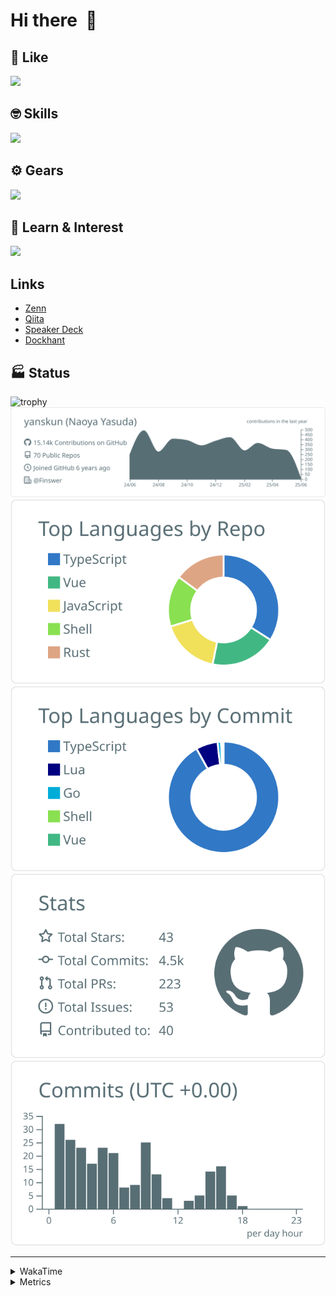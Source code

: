 # Hi there&nbsp; :wave:

## 💌 Like
<img src="https://go-skill-icons.vercel.app/api/icons?i=github" />

## 🤓 Skills
<img src="https://go-skill-icons.vercel.app/api/icons?i=js,ts,vue,nuxtjs,react,nextjs,go,lua,git" />

## ⚙️ Gears
<img src="https://go-skill-icons.vercel.app/api/icons?i=neovim,vscode,githubcopilot,alacritty,tmux" />

## 📖 Learn & Interest
<img src="https://go-skill-icons.vercel.app/api/icons?i=rust,deno,css,zig,playwright,githubactions,storybook,netlify,eslint" />

## Links
- [Zenn](https://zenn.dev/yanskun)
- [Qiita](https://qiita.com/yanskun)
- [Speaker Deck](https://speakerdeck.com/yanskun)
- [Dockhant](https://www.dockhunt.com/users/yanskun)

<!-- https://github.com/ryo-ma/github-profile-trophy -->

## 🏭 Status

<img src="https://github-profile-trophy.vercel.app/?username=yanskun&theme=onedark&row=1" alt="trophy">

<!-- https://github.com/vn7n24fzkq/github-profile-summary-cards -->
<picture>
  <source media="(prefers-color-scheme: dark)" srcset="https://raw.githubusercontent.com/yanskun/yanskun/master/profile-summary-card-output/nord_dark/0-profile-details.svg">
 <img src="https://raw.githubusercontent.com/yanskun/yanskun/master/profile-summary-card-output/default/0-profile-details.svg">
</picture>
<br>
<picture>
  <source media="(prefers-color-scheme: dark)" srcset="https://raw.githubusercontent.com/yanskun/yanskun/master/profile-summary-card-output/nord_dark/1-repos-per-language.svg">
 <img src="https://raw.githubusercontent.com/yanskun/yanskun/master/profile-summary-card-output/default/1-repos-per-language.svg">
</picture>
<picture>
  <source media="(prefers-color-scheme: dark)" srcset="https://raw.githubusercontent.com/yanskun/yanskun/master/profile-summary-card-output/nord_dark/2-most-commit-language.svg">
 <img src="https://raw.githubusercontent.com/yanskun/yanskun/master/profile-summary-card-output/default/2-most-commit-language.svg">
</picture>
<br>
<picture>
  <source media="(prefers-color-scheme: dark)" srcset="https://raw.githubusercontent.com/yanskun/yanskun/master/profile-summary-card-output/nord_dark/3-stats.svg">
 <img src="https://raw.githubusercontent.com/yanskun/yanskun/master/profile-summary-card-output/default/3-stats.svg">
</picture>
<picture>
  <source media="(prefers-color-scheme: dark)" srcset="https://raw.githubusercontent.com/yanskun/yanskun/master/profile-summary-card-output/nord_dark/4-productive-time.svg">
 <img src="https://raw.githubusercontent.com/yanskun/yanskun/master/profile-summary-card-output/default/4-productive-time.svg">
</picture>

---

<details>
  <summary>WakaTime</summary>
<!--START_SECTION:waka-->
![Code Time](http://img.shields.io/badge/Code%20Time-2%2C202%20hrs-blue)

**🐱 My GitHub Data** 

> 📦 148.1 kB Used in GitHub's Storage 
 > 
> 🏆 1,712 Contributions in the Year 2025
 > 
> 💼 Opted to Hire
 > 
> 📜 130 Public Repositories 
 > 
> 🔑 4 Private Repositories 
 > 
**I'm an Early 🐤** 

```text
🌞 Morning                22614 commits       ████░░░░░░░░░░░░░░░░░░░░░   15.95 % 
🌆 Daytime                85799 commits       ███████████████░░░░░░░░░░   60.51 % 
🌃 Evening                29659 commits       █████░░░░░░░░░░░░░░░░░░░░   20.92 % 
🌙 Night                  3713 commits        █░░░░░░░░░░░░░░░░░░░░░░░░   02.62 % 
```
📅 **I'm Most Productive on Tuesday** 

```text
Monday                   22141 commits       ████░░░░░░░░░░░░░░░░░░░░░   15.62 % 
Tuesday                  31233 commits       ██████░░░░░░░░░░░░░░░░░░░   22.03 % 
Wednesday                29629 commits       █████░░░░░░░░░░░░░░░░░░░░   20.90 % 
Thursday                 27056 commits       █████░░░░░░░░░░░░░░░░░░░░   19.08 % 
Friday                   25763 commits       █████░░░░░░░░░░░░░░░░░░░░   18.17 % 
Saturday                 2131 commits        ░░░░░░░░░░░░░░░░░░░░░░░░░   01.50 % 
Sunday                   3832 commits        █░░░░░░░░░░░░░░░░░░░░░░░░   02.70 % 
```


📊 **This Week I Spent My Time On** 

```text
🕑︎ Time Zone: Asia/Tokyo

💬 Programming Languages: 
TypeScript               20 hrs 41 mins      ██████████████████████░░░   87.95 % 
Other                    1 hr 6 mins         █░░░░░░░░░░░░░░░░░░░░░░░░   04.72 % 
Lua                      1 hr 5 mins         █░░░░░░░░░░░░░░░░░░░░░░░░   04.61 % 
zsh                      13 mins             ░░░░░░░░░░░░░░░░░░░░░░░░░   00.93 % 
Markdown                 11 mins             ░░░░░░░░░░░░░░░░░░░░░░░░░   00.81 % 

🔥 Editors: 
Neovim                   21 hrs 4 mins       ██████████████████████░░░   89.55 % 
VS Code                  2 hrs 27 mins       ███░░░░░░░░░░░░░░░░░░░░░░   10.45 % 

💻 Operating System: 
Mac                      23 hrs 31 mins      █████████████████████████   100.00 % 
```


 Last Updated on 02/06/2025 05:30:36 UTC
<!--END_SECTION:waka-->
</details>

<details>
  <summary>Metrics</summary>
  <img src="https://github.com/yanskun/yanskun/blob/main/github-metrics.svg" alt="Metrics">
</details>
